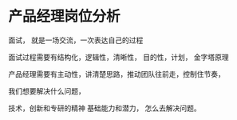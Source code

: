 # 产品经理岗位分析


面试， 就是一场交流，一次表达自己的过程

面试过程需要有结构化，逻辑性，清晰性，
目的性，计划， 
金字塔原理

产品经理需要有主动性，讲清楚思路，推动团队往前走，控制住节奏，

我们想要解决什么问题，


技术，创新和专研的精神
基础能力和潜力，
怎么去解决问题。
